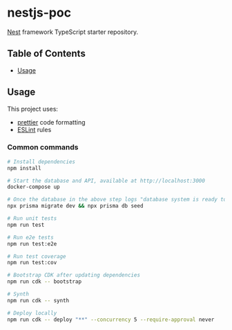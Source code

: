 # nestjs-poc

[Nest](https://github.com/nestjs/nest) framework TypeScript starter repository.

## Table of Contents

- [Usage](#usage)

## Usage

This project uses:

- [prettier](https://prettier.io/) code formatting
- [ESLint](https://eslint.org/) rules

### Common commands

```bash
# Install dependencies
npm install

# Start the database and API, available at http://localhost:3000
docker-compose up

# Once the database in the above step logs "database system is ready to accept connections", migrate the database and seed it with data
npx prisma migrate dev && npx prisma db seed

# Run unit tests
npm run test

# Run e2e tests
npm run test:e2e

# Run test coverage
npm run test:cov

# Bootstrap CDK after updating dependencies
npm run cdk -- bootstrap

# Synth
npm run cdk -- synth

# Deploy locally
npm run cdk -- deploy "**" --concurrency 5 --require-approval never
```
